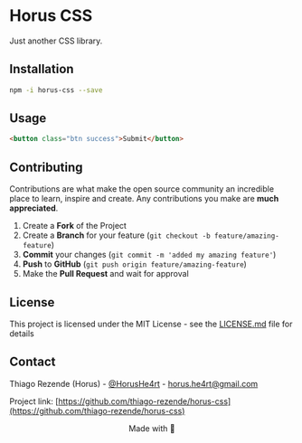 # Horus CSS

Just another CSS library.

## Installation

```bash
npm -i horus-css --save
```

## Usage

```html
<button class="btn success">Submit</button>
```

## Contributing

Contributions are what make the open source community an incredible place to learn, inspire and create. Any contributions you make are **much appreciated**.

1. Create a **Fork** of the Project
2. Create a **Branch** for your feature (`git checkout -b feature/amazing-feature`)
3. **Commit** your changes (`git commit -m 'added my amazing feature'`)
4. **Push** to **GitHub** (`git push origin feature/amazing-feature`)
5. Make the **Pull Request** and wait for approval

## License

This project is licensed under the MIT License - see the [LICENSE.md](LICENSE.md) file for details

## Contact

Thiago Rezende (Horus) - [@HorusHe4rt](https://twitter.com/HorusHe4rt) - horus.he4rt@gmail.com

Project link: [https://github.com/thiago-rezende/horus-css](https://github.com/thiago-rezende/horus-css)

<p align="center">Made with 💜</p>

